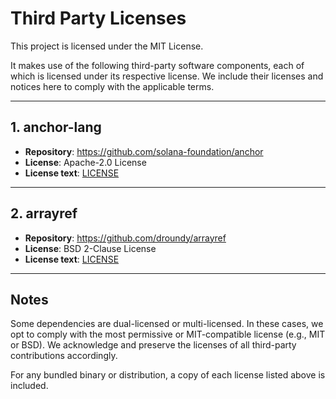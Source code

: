 # Third Party Licenses

This project is licensed under the MIT License.

It makes use of the following third-party software components, each of which is licensed under its respective license. We include their licenses and notices here to comply with the applicable terms.

---

## 1. anchor-lang

- **Repository**: https://github.com/solana-foundation/anchor
- **License**: Apache-2.0 License
- **License text**: [LICENSE](https://github.com/solana-foundation/anchor/blob/master/LICENSE)

---

## 2. arrayref

- **Repository**: https://github.com/droundy/arrayref
- **License**: BSD 2-Clause License
- **License text**: [LICENSE](https://github.com/droundy/arrayref/blob/master/LICENSE)

---

## Notes

Some dependencies are dual-licensed or multi-licensed. In these cases, we opt to comply with the most permissive or MIT-compatible license (e.g., MIT or BSD). We acknowledge and preserve the licenses of all third-party contributions accordingly.

For any bundled binary or distribution, a copy of each license listed above is included.